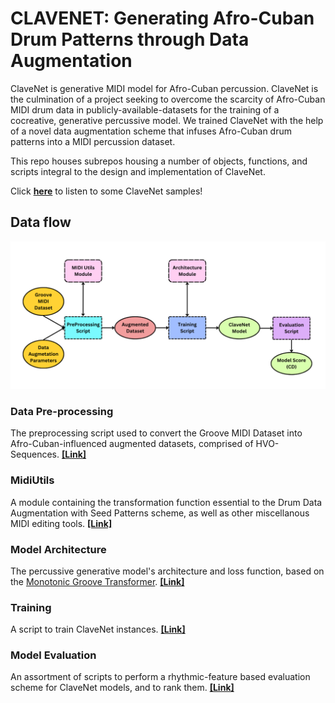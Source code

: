 # CLAVENET: Generating Afro-Cuban Drum Patterns through Data Augmentation

ClaveNet is generative MIDI model for Afro-Cuban percussion. ClaveNet is the culmination of a project seeking to overcome the scarcity of Afro-Cuban MIDI drum data in publicly-available-datasets for the training of a cocreative, generative percussive model. We trained ClaveNet with the help of a novel data augmentation scheme that infuses Afro-Cuban drum patterns into a MIDI percussion dataset.

This repo houses subrepos housing a number of objects, functions, and scripts integral to the design and implementation of ClaveNet.

Click [**here**](https://dafg05.github.io/ClaveNet-Samples/) to listen to some ClaveNet samples!


## Data flow

![Data flow for trainining a ClaveNet model.](assets/PreProcessingScript.png)

### Data Pre-processing

The preprocessing script used to convert the Groove MIDI Dataset into Afro-Cuban-influenced augmented datasets, comprised of HVO-Sequences.
[**[Link]**](https://github.com/dafg05/ClaveNet-Preprocessing)

### MidiUtils

A module containing the transformation function essential to the Drum Data Augmentation with Seed Patterns scheme, as well as other miscellanous MIDI editing tools.
[**[Link]**](https://github.com/dafg05/ClaveNet-MidiUtils) 

### Model Architecture

The percussive generative model's architecture and loss function, based on the [Monotonic Groove Transformer](https://github.com/behzadhaki/MonotonicGrooveTransformer).
[**[Link]**](https://github.com/dafg05/ClaveNet-Architecture)

### Training

A script to train ClaveNet instances.
[**[Link]**](https://github.com/dafg05/ClaveNet-Training)

### Model Evaluation

An assortment of scripts to perform a rhythmic-feature based evaluation scheme for ClaveNet models, and to rank them.
[**[Link]**](https://github.com/dafg05/ClaveNet-Evaluation)
